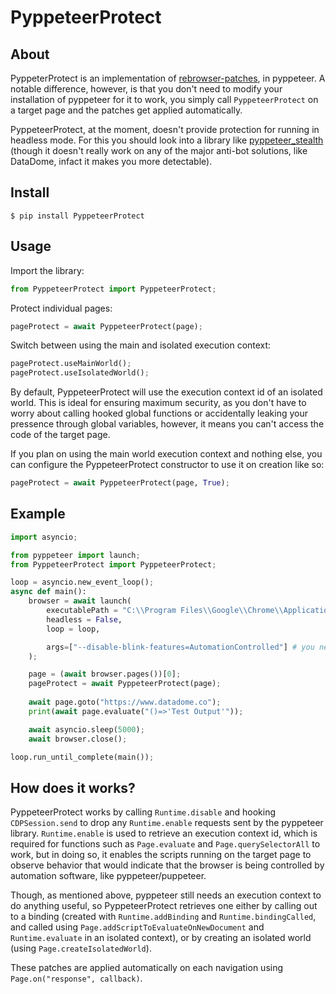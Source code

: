 # PyppeteerProtect

## About

PyppeterProtect is an implementation of [rebrowser-patches](https://github.com/rebrowser/rebrowser-patches), in pyppeteer. A notable difference, however, is that you don't need to modify your installation of pyppeteer for it to work, you simply call `PyppeteerProtect` on a target page and the patches get applied automatically.

PyppeteerProtect, at the moment, doesn't provide protection for running in headless mode. For this you should look into a library like [pyppeteer_stealth](https://github.com/MeiK2333/pyppeteer_stealth) (though it doesn't really work on any of the major anti-bot solutions, like DataDome, infact it makes you more detectable).

## Install

```
$ pip install PyppeteerProtect
```

## Usage

Import the library:
```python
from PyppeteerProtect import PyppeteerProtect;
```
Protect individual pages:
```python
pageProtect = await PyppeteerProtect(page);
```
Switch between using the main and isolated execution context:
```python
pageProtect.useMainWorld();
pageProtect.useIsolatedWorld();
```
By default, PyppeteerProtect will use the execution context id of an isolated world. This is ideal for ensuring maximum security, as you don't have to worry about calling hooked global functions or accidentally leaking your pressence through global variables, however, it means you can't access the code of the target page.

If you plan on using the main world execution context and nothing else, you can configure the PyppeteerProtect constructor to use it on creation like so:
```python
pageProtect = await PyppeteerProtect(page, True);
```
## Example

```python
import asyncio;

from pyppeteer import launch;
from PyppeteerProtect import PyppeteerProtect;

loop = asyncio.new_event_loop();
async def main():
    browser = await launch(
        executablePath = "C:\\Program Files\\Google\\Chrome\\Application\\chrome.exe",
        headless = False,
        loop = loop,

        args=["--disable-blink-features=AutomationControlled"] # you need this to remain undetected
    );

    page = (await browser.pages())[0];
    pageProtect = await PyppeteerProtect(page);
	
    await page.goto("https://www.datadome.co");
    print(await page.evaluate("()=>'Test Output'"));

    await asyncio.sleep(5000);
    await browser.close();

loop.run_until_complete(main());
```

## How does it works?

PyppeteerProtect works by calling `Runtime.disable` and hooking `CDPSession.send` to drop any `Runtime.enable` requests sent by the pyppeteer library. `Runtime.enable` is used to retrieve an execution context id, which is required for functions such as `Page.evaluate` and `Page.querySelectorAll` to work, but in doing so, it enables the scripts running on the target page to observe behavior that would indicate that the browser is being controlled by automation software, like pyppeteer/puppeteer.

Though, as mentioned above, pyppeteer still needs an execution context to do anything useful, so PyppeteerProtect retrieves one either by calling out to a binding (created with `Runtime.addBinding` and `Runtime.bindingCalled`, and called using `Page.addScriptToEvaluateOnNewDocument` and `Runtime.evaluate` in an isolated context), or by creating an isolated world (using `Page.createIsolatedWorld`).

These patches are applied automatically on each navigation using `Page.on("response", callback)`.